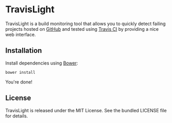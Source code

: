 TravisLight
===========

TravisLight is a build monitoring tool that allows you to quickly detect
failing projects hosted on [GitHub](http://github.com) and tested using
[Travis CI](https://travis-ci.org/) by providing a nice web interface.

Installation
------------

Install dependencies using [Bower](http://twitter.github.com/bower/):

    bower install

You're done!


License
-------

TravisLight is released under the MIT License. See the bundled LICENSE file
for details.
